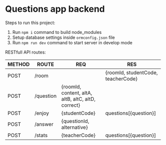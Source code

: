 # Questions app backend

Steps to run this project:

1. Run `npm i` command to build node_modules
2. Setup database settings inside `ormconfig.json` file
3. Run `npm run dev` command to start server in develop mode

RESTfull API routes:
 
| METHOD | ROUTE     | REQ                                                | RES                                |
|--------|-----------|----------------------------------------------------|------------------------------------|
| POST   | /room     |                                                    | {roomId, studentCode, teacherCode} |
| POST   | /question | {roomId, content, altA, altB, altC, altD, correct} |                                    |
| POST   | /enjoy    | {studentCode}                                      | questions[{question}]              |
| POST   | /answer   | {questionId, alternative}                          |                                    |
| POST   | /stats    | {teacherCode}                                      | questions[{question}]              |
